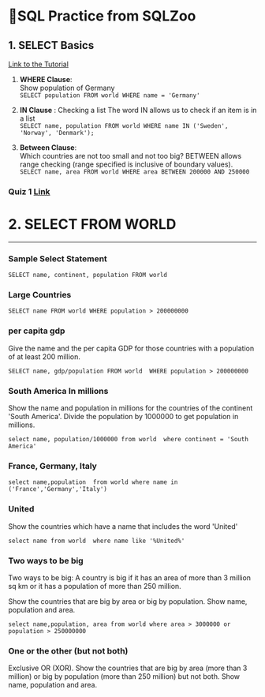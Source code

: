 # 🚀SQL Practice from SQLZoo

## 1. SELECT Basics

[Link to the Tutorial](https://sqlzoo.net/wiki/SELECT_basics)

1. **WHERE Clause**:<br>
Show population of Germany<br>
`SELECT population FROM world WHERE name = 'Germany'`

2. **IN Clause** :
Checking a list The word IN allows us to check if an item is in a list<br>
`SELECT name, population FROM world
  WHERE name IN ('Sweden', 'Norway', 'Denmark');`

3. **Between Clause**:<br>
Which countries are not too small and not too big? BETWEEN allows range checking (range specified is inclusive of boundary values).<br>
`SELECT name, area FROM world
  WHERE area BETWEEN 200000 AND 250000`
  
 ### Quiz 1 [Link](https://sqlzoo.net/wiki/SELECT_Quiz)
 
# 2. SELECT FROM WORLD
<hr>

### Sample Select Statement

`SELECT name, continent, population FROM world`

### Large Countries

`SELECT name FROM world
WHERE population > 200000000`

### per capita gdp

Give the name and the per capita GDP for those countries with a population of at least 200 million.

`SELECT name, gdp/population
FROM world 
WHERE population > 200000000`

### South America In millions

Show the name and population in millions for the countries of the continent 'South America'. Divide the population by 1000000 to get population in millions.

`select name, population/1000000
from world 
where continent = 'South America'`

### France, Germany, Italy

`select name,population 
from world
where name in ('France','Germany','Italy')`

### United

Show the countries which have a name that includes the word 'United'

`select name
from world 
where name like '%United%'`

### Two ways to be big

Two ways to be big: A country is big if it has an area of more than 3 million sq km or it has a population of more than 250 million.

Show the countries that are big by area or big by population. Show name, population and area.

`select name,population, area
from world
where area > 3000000 or population > 250000000`

### One or the other (but not both)

Exclusive OR (XOR). Show the countries that are big by area (more than 3 million) or big by population (more than 250 million) but not both. Show name, population and area.
